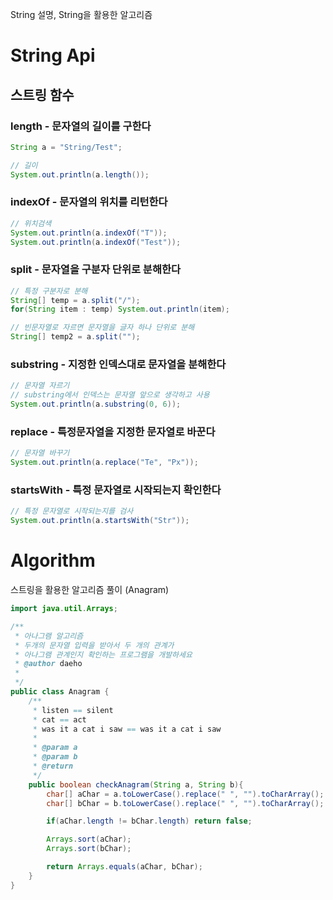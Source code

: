 String 설명, String을 활용한 알고리즘

# String Api
## 스트링 함수

### length - 문자열의 길이를 구한다  

```Java
String a = "String/Test";

// 길이
System.out.println(a.length());
```


### indexOf - 문자열의 위치를 리턴한다

```Java
// 위치검색
System.out.println(a.indexOf("T"));
System.out.println(a.indexOf("Test"));
```


### split - 문자열을 구분자 단위로 분해한다

```java
// 특정 구분자로 분해
String[] temp = a.split("/");
for(String item : temp) System.out.println(item);

// 빈문자열로 자르면 문자열을 글자 하나 단위로 분해
String[] temp2 = a.split("");
```


### substring - 지정한 인덱스대로 문자열을 분해한다

```java
// 문자열 자르기
// substring에서 인덱스는 문자열 앞으로 생각하고 사용
System.out.println(a.substring(0, 6));
```


### replace - 특정문자열을 지정한 문자열로 바꾼다

```java
// 문자열 바꾸기
System.out.println(a.replace("Te", "Px"));
```


### startsWith - 특정 문자열로 시작되는지 확인한다

```Java
// 특정 문자열로 시작되는지를 검사
System.out.println(a.startsWith("Str"));
```


# Algorithm
스트링을 활용한 알고리즘 풀이 (Anagram)

```java
import java.util.Arrays;

/**
 * 아나그램 알고리즘
 * 두개의 문자열 입력을 받아서 두 개의 관계가
 * 아나그램 관계인지 확인하는 프로그램을 개발하세요
 * @author daeho
 *
 */
public class Anagram {
	/**
	 * listen == silent
	 * cat == act
	 * was it a cat i saw == was it a cat i saw
	 *
	 * @param a
	 * @param b
	 * @return
	 */
	public boolean checkAnagram(String a, String b){
		char[] aChar = a.toLowerCase().replace(" ", "").toCharArray();
		char[] bChar = b.toLowerCase().replace(" ", "").toCharArray();

		if(aChar.length != bChar.length) return false;

		Arrays.sort(aChar);
		Arrays.sort(bChar);

		return Arrays.equals(aChar, bChar);
	}
}
```
